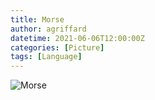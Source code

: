 ```yaml
---
title: Morse
author: agriffard
datetime: 2021-06-06T12:00:00Z
categories: [Picture]
tags: [Language]
---
```


![Morse](/assets/blog/morse.png)
